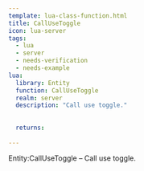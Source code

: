 ```yaml
---
template: lua-class-function.html
title: CallUseToggle
icon: lua-server
tags:
  - lua
  - server
  - needs-verification
  - needs-example
lua:
  library: Entity
  function: CallUseToggle
  realm: server
  description: "Call use toggle."
  
  
  returns:
    
---
```


<div class="lua__search__keywords">
Entity:CallUseToggle &#x2013; Call use toggle.
</div>
